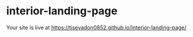 # interior-landing-page

Your site is live at https://tisevadon0852.github.io/interior-landing-page/
